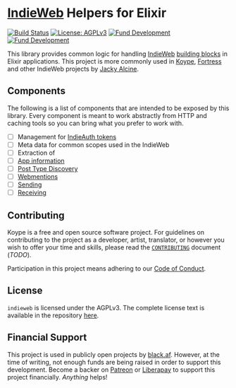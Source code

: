# [IndieWeb][] Helpers for Elixir

[![Build Status](https://ci.jacky.wtf/api/badges/indieweb/elixir/status.svg?ref=refs/heads/develop)](https://ci.jacky.wtf/indieweb/elixir)
[![License: AGPLv3](https://badgen.net/badge/license/AGPLv3/blue)](https://choosealicense.com/licenses/agpl-3.0/)
[![Fund Development](https://badgen.net/badge/fund/on%20patreon/F96854)](http://patreon.com/jackyalcine/)
[![Fund Development](https://badgen.net/badge/fund/on%20liberapay/FFDC00)](http://liberapay.com/jackyalcine/)

This library provides common logic for handling [IndieWeb][] [building blocks][] 
in Elixir applications. This project is more commonly used in [Koype][],
[Fortress][] and other IndieWeb projects by [Jacky Alcine][jacky].

## Components

The following is a list of components that are intended to be exposed by this
library. Every component is meant to work abstractly from HTTP and caching tools
so you can bring what you prefer to work with.

* [ ] Management for [IndieAuth tokens][1]
* [ ] Meta data for common scopes used in the IndieWeb
* [ ] Extraction of
 * [ ] [App information][h-x-app]
 * [ ] [Post Type Discovery][ptd]
* [ ] [Webmentions][wm]
 * [ ] [Sending][wm-send]
 * [ ] [Receiving][wm-rec]

## Contributing

Koype is a free and open source software project. For guidelines on contributing to the project
as a developer, artist, translator, or however you wish to offer your time and skills, please
read the [`CONTRIBUTING`][contrib] document (_TODO_).

Participation in this project means adhering to our [Code of Conduct][coc].

## License

`indieweb` is licensed under the AGPLv3. The complete license text is available in the repository [here][license].

## Financial Support

This project is used in publicly open projects by [black.af](https://black.af).
However, at the time of writing, not enough funds are being raised in order to
support this development. Become a backer on [Patreon][patreon] or [Liberapay][liberapay]
to support this project financially. _Anything_ helps!

[indieweb]: https://indieweb.org
[koype]: https://koype.net
[fortress]: https://fortress.black.af
[jacky]: https://jacky.wtf
[h-x-app]: https://indieweb.org/h-x-app
[ptd]: https://indieweb.org/post-type-discovery
[wm]: http://webmention.net/
[wm-send]: https://www.w3.org/TR/webmention/#sending-webmentions
[wm-rec]: https://www.w3.org/TR/webmention/#receiving-webmentions
[1]: https://indieauth.spec.indieweb.org/#token-endpoint-0
[contrib]: ./CONTRIBUTING.markdown
[coc]: ./CODE_OF_CONDUCT.markdown
[building blocks]: http://indieweb.org/building-blocks
[license]: ./LICENSE
[patreon]: http://patreon.com/jackyalcine
[liberapay]: http://liberapay.com/jackyalcine/
